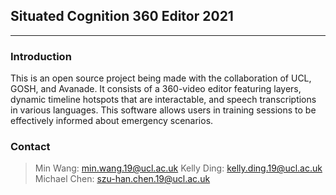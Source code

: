 ## Situated Cognition 360 Editor 2021 
----------------

### Introduction
This is an open source project being made with the collaboration of UCL, GOSH, and Avanade. It consists of a 360-video editor featuring layers, dynamic timeline hotspots that are interactable, and speech transcriptions in various languages. This software allows users in training sessions to be effectively informed about emergency scenarios.


### Contact
> Min Wang: min.wang.19@ucl.ac.uk
> Kelly Ding: kelly.ding.19@ucl.ac.uk
> Michael Chen: szu-han.chen.19@ucl.ac.uk
